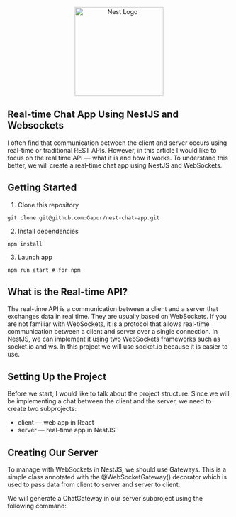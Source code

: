 <p align="center">
  <a href="http://nestjs.com/" target="blank"><img src="https://nestjs.com/img/logo-small.svg" width="200" alt="Nest Logo" /></a>
</p>

## Real-time Chat App Using NestJS and Websockets

I often find that communication between the client and server occurs using real-time or traditional REST APIs. However, in this article I would like to focus on the real time API — what it is and how it works. To understand this better, we will create a real-time chat app using NestJS and WebSockets.

## Getting Started

1. Clone this repository
```
git clone git@github.com:Gapur/nest-chat-app.git
```
2. Install dependencies
```
npm install
```
3. Launch app
```
npm run start # for npm
```

## What is the Real-time API?

The real-time API is a communication between a client and a server that exchanges data in real time. They are usually based on WebSockets. If you are not familiar with WebSockets, it is a protocol that allows real-time communication between a client and server over a single connection. In NestJS, we can implement it using two WebSockets frameworks such as socket.io and ws. In this project we will use socket.io because it is easier to use.

## Setting Up the Project

Before we start, I would like to talk about the project structure. Since we will be implementing a chat between the client and the server, we need to create two subprojects:
- client — web app in React
- server — real-time app in NestJS

## Creating Our Server

To manage with WebSockets in NestJS, we should use Gateways. This is a simple class annotated with the @WebSocketGateway() decorator which is used to pass data from client to server and server to client.

We will generate a ChatGateway in our server subproject using the following command:
